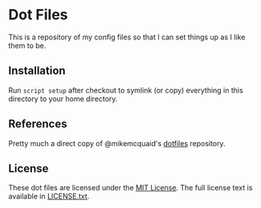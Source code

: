 # Dot Files

This is a repository of my config files so that I can set things up as I like them to be. 

## Installation

Run `script setup` after checkout to symlink (or copy) everything in this directory to your home directory.

## References

Pretty much a direct copy of @mikemcquaid's [dotfiles](https://github.com/mikemcquaid/dotfiles) repository.

## License

These dot files are licensed under the [MIT License](https://en.wikipedia.org/wiki/MIT_License).
The full license text is available in [LICENSE.txt](https://github.com/mgriffin/dotfiles/blob/master/LICENSE.txt).
